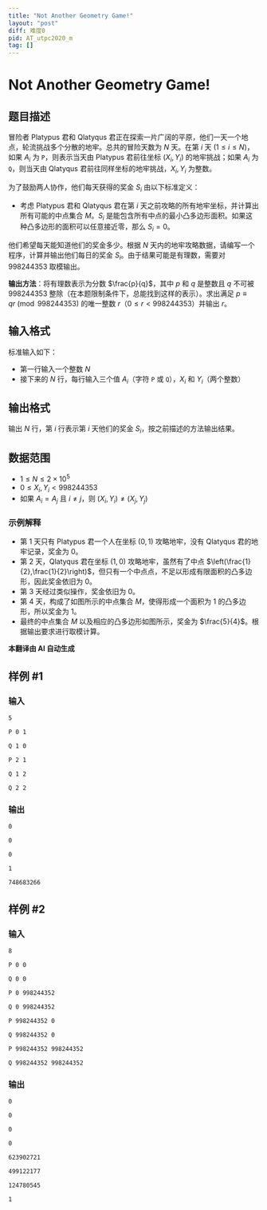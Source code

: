 ```yaml
---
title: "Not Another Geometry Game!"
layout: "post"
diff: 难度0
pid: AT_utpc2020_m
tag: []
---
```


# Not Another Geometry Game!

## 题目描述

冒险者 Platypus 君和 Qlatyqus 君正在探索一片广阔的平原，他们一天一个地点，轮流挑战多个分散的地牢。总共的冒险天数为 $N$ 天。在第 $i$ 天 $(1 \leq i \leq N)$，如果 $A_i$ 为 `P`，则表示当天由 Platypus 君前往坐标 $(X_i, Y_i)$ 的地牢挑战；如果 $A_i$ 为 `Q`，则当天由 Qlatyqus 君前往同样坐标的地牢挑战，$X_i, Y_i$ 为整数。

为了鼓励两人协作，他们每天获得的奖金 $S_i$ 由以下标准定义：

- 考虑 Platypus 君和 Qlatyqus 君在第 $i$ 天之前攻略的所有地牢坐标，并计算出所有可能的中点集合 $M$。$S_i$ 是能包含所有中点的最小凸多边形面积。如果这种凸多边形的面积可以任意接近零，那么 $S_i = 0$。

他们希望每天能知道他们的奖金多少。根据 $N$ 天内的地牢攻略数据，请编写一个程序，计算并输出他们每日的奖金 $S_i$。由于结果可能是有理数，需要对 $998244353$ 取模输出。

**输出方法**：将有理数表示为分数 $\frac{p}{q}$，其中 $p$ 和 $q$ 是整数且 $q$ 不可被 $998244353$ 整除（在本题限制条件下，总能找到这样的表示）。求出满足 $p \equiv qr \pmod{998244353}$ 的唯一整数 $r$（$0 \leq r < 998244353$）并输出 $r$。

## 输入格式

标准输入如下：

- 第一行输入一个整数 $N$
- 接下来的 $N$ 行，每行输入三个值 $A_i$（字符 `P` 或 `Q`），$X_i$ 和 $Y_i$（两个整数）

## 输出格式

输出 $N$ 行，第 $i$ 行表示第 $i$ 天他们的奖金 $S_i$，按之前描述的方法输出结果。

## 数据范围

- $1 \leq N \leq 2 \times 10^5$
- $0 \leq X_i, Y_i < 998244353$
- 如果 $A_i = A_j$ 且 $i \neq j$，则 $(X_i, Y_i) \neq (X_j, Y_j)$

### 示例解释

- 第 1 天只有 Platypus 君一个人在坐标 $(0,1)$ 攻略地牢，没有 Qlatyqus 君的地牢记录，奖金为 0。
- 第 2 天，Qlatyqus 君在坐标 $(1,0)$ 攻略地牢，虽然有了中点 $\left(\frac{1}{2},\frac{1}{2}\right)$，但只有一个中点点，不足以形成有限面积的凸多边形，因此奖金依旧为 0。
- 第 3 天经过类似操作，奖金依旧为 0。
- 第 4 天，构成了如图所示的中点集合 $M$，使得形成一个面积为 1 的凸多边形，所以奖金为 1。
- 最终的中点集合 $M$ 以及相应的凸多边形如图所示，奖金为 $\frac{5}{4}$。根据输出要求进行取模计算。

 **本翻译由 AI 自动生成**

## 样例 #1

### 输入

```
5
P 0 1
Q 1 0
P 2 1
Q 1 2
Q 2 2
```

### 输出

```
0
0
0
1
748683266
```

## 样例 #2

### 输入

```
8
P 0 0
Q 0 0
P 0 998244352
Q 0 998244352
P 998244352 0
Q 998244352 0
P 998244352 998244352
Q 998244352 998244352
```

### 输出

```
0
0
0
0
623902721
499122177
124780545
1
```

